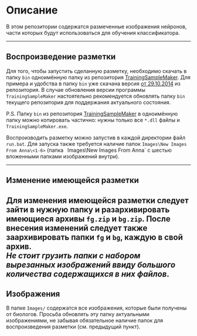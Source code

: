 # Описание

В этом репозитории содержатся размеченные изображения нейронов, части которых будут использоваться для обучения классификатора.  

---

## Воспроизведение разметки

Для того, чтобы запустить сделанную разметку, необходимо скачать в папку `bin` одноимённую папку из репозитория [TrainingSampleMaker](https://bitbucket.org/Ccas-Recognition/trainingsamplemaker). Для примера и удобства в папку `bin` уже скачана версия [от 29.10.2014](https://bitbucket.org/Ccas-Recognition/trainingsamplemaker/commits/d9d8d6f2899471104b3dfc1d54cbd08d9bb7ac75?at=master) из репозитория. В случае обновления версии программы `TrainingSampleMaker` настоятельно рекомендуется обновлять папку `bin` текущего репозитория для поддержания актуального состояния.

P.S. Папку `bin` из репозитория [TrainingSampleMaker](https://bitbucket.org/Ccas-Recognition/trainingsamplemaker) в одноимённую папку можно копировать частично: нужны только все `*.dll` файлы и `TrainingSampleMaker.exe`.


Воспроизводить разметку можно запустив в каждой директории файл `run.bat`. Для запуска также требуется наличие папок `Images\New Images From Anna\<1-6>` (папка ` `Images\New Images From Anna` с шестью вложенными папками изображений внутри).

---

## Изменение имеющейся разметки 


Для изменения имеющейся разметки следует зайти в нужную папку и разархивировать имеющиеся архивы `fg.zip` и `bg.zip`. После внесения изменений следует также заархивировать папки `fg` и `bg`, каждую в свой архив.  
_Не стоит грузить папки с набором вырезанных изображений ввиду большого количества содержащихся в них файлов_.
---

## Изображения

В папке `Images/` содержатся все изображения, которые были получены от биологов. Просьба обновлять эту папку актуальными изображениями, не забывая обязательное наличие папок для воспроизведения разметки (см. предыдущий пункт).